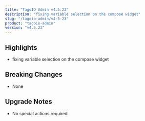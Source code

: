 ```yaml
---
title: "TagoIO Admin v4.5.23"
description: "fixing variable selection on the compose widget"
slug: "/tagoio-admin/v4-5-23"
product: "tagoio-admin"
version: "v4.5.23"
---
```


## Highlights

- fixing variable selection on the compose widget

## Breaking Changes

- None

## Upgrade Notes

- No special actions required
